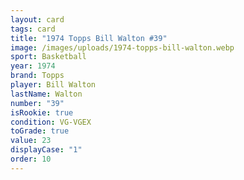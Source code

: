 ```yaml
---
layout: card
tags: card
title: "1974 Topps Bill Walton #39"
image: /images/uploads/1974-topps-bill-walton.webp
sport: Basketball
year: 1974
brand: Topps
player: Bill Walton
lastName: Walton
number: "39"
isRookie: true
condition: VG-VGEX
toGrade: true
value: 23
displayCase: "1"
order: 10
---
```

